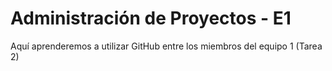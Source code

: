 # Administración de Proyectos - E1
Aquí aprenderemos a utilizar GitHub entre los miembros del equipo 1 (Tarea 2)
